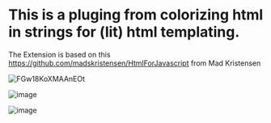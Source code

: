 # This is a pluging from colorizing html in strings for (lit) html templating.

The Extension is based on this https://github.com/madskristensen/HtmlForJavascript from Mad Kristensen

![FGw18KoXMAAnEOt](https://user-images.githubusercontent.com/13096516/146612709-5ae7fc37-a116-4828-948e-102c2a5ed0a0.jpg)


![image](https://user-images.githubusercontent.com/13096516/146612833-f77e971e-b118-4f16-b961-2a6b24d175c5.png)

![image](https://user-images.githubusercontent.com/13096516/146614075-96feb17c-334b-4f73-9030-75fd6a84e13c.png)
